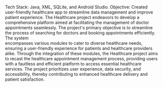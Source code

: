 Tech Stack: Java, XML, SQLite, and Android Studio.
Objective: Created user-friendly healthcare app to streamline data management and improve patient experience.
The Healthcare project endeavors to develop a comprehensive platform aimed at facilitating the management of doctor appointments seamlessly. The project's primary objective is to streamline the process of searching for doctors and booking appointments efficiently. The system  
encompasses various modules to cater to diverse healthcare needs, ensuring a user-friendly experience for patients and healthcare providers alike.
Through the integration of these modules, the Healthcare project aims to recast the healthcare appointment management process, providing users with a faultless and efficient platform to access essential healthcare services. The project prioritizes user experience, data security, and accessibility, thereby contributing to enhanced healthcare delivery and patient satisfaction. 
